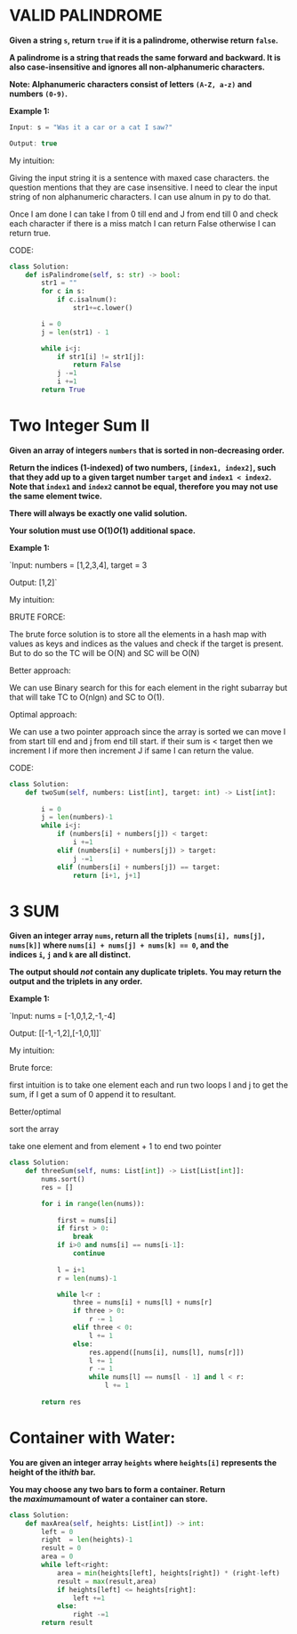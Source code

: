 # VALID PALINDROME

**Given a string `s`, return `true` if it is a palindrome, otherwise return `false`.**

**A palindrome is a string that reads the same forward and backward. It is also case-insensitive and ignores all non-alphanumeric characters.**

**Note: Alphanumeric characters consist of letters `(A-Z, a-z)` and numbers `(0-9)`.**

**Example 1:**

```java
Input: s = "Was it a car or a cat I saw?"

Output: true

```

My intuition:

Giving the input string it is a sentence with maxed case characters. the question mentions that they are case insensitive. I need to clear the input string of non alphanumeric characters. I can use alnum in py to do that.

Once I am done I can take I from 0 till end and J from end till 0 and check each character if there is a miss match I can return False otherwise I can return true. 

CODE:

```python
class Solution:
    def isPalindrome(self, s: str) -> bool:
        str1 = ""
        for c in s:
            if c.isalnum():
                str1+=c.lower()

        i = 0
        j = len(str1) - 1

        while i<j:
            if str1[i] != str1[j]:
                return False
            j -=1
            i +=1 
        return True
```

# **Two Integer Sum II**

**Given an array of integers `numbers` that is sorted in non-decreasing order.**

**Return the indices (1-indexed) of two numbers, `[index1, index2]`, such that they add up to a given target number `target` and `index1 < index2`. Note that `index1` and `index2` cannot be equal, therefore you may not use the same element twice.**

**There will always be exactly one valid solution.**

**Your solution must use O(1)*O*(1) additional space.**

**Example 1:**

`Input: numbers = [1,2,3,4], target = 3

Output: [1,2]`

My intuition:

BRUTE FORCE:

The brute force solution is to store all the elements in a hash map with values as keys and indices as the values and check if the target is present. But to do so the TC will be O(N) and SC will be O(N)

Better approach:

We can use Binary search for this for each element in the right subarray but that will take TC to O(nlgn) and SC to O(1).

Optimal approach:

We can use a two pointer approach since the array is sorted we can move I from start till end and j from end till start. if their sum is < target then we increment I if more then increment J if same I can return the value.

CODE:

```python
class Solution:
    def twoSum(self, numbers: List[int], target: int) -> List[int]:
        
        i = 0
        j = len(numbers)-1
        while i<j:
            if (numbers[i] + numbers[j]) < target:
                i +=1
            elif (numbers[i] + numbers[j]) > target:
                j -=1
            elif (numbers[i] + numbers[j]) == target:
                return [i+1, j+1]
```

# 3 SUM

**Given an integer array `nums`, return all the triplets `[nums[i], nums[j], nums[k]]` where `nums[i] + nums[j] + nums[k] == 0`, and the indices `i`, `j` and `k` are all distinct.**

**The output should *not* contain any duplicate triplets. You may return the output and the triplets in any order.**

**Example 1:**

`Input: nums = [-1,0,1,2,-1,-4]

Output: [[-1,-1,2],[-1,0,1]]`

My intuition:

Brute force:

first intuition is to take one element each and run two loops I and j to get the sum, if I get a sum of 0 append it to resultant.

Better/optimal

sort the array

take one element and from element + 1 to end two pointer

```python
class Solution:
    def threeSum(self, nums: List[int]) -> List[List[int]]:
        nums.sort()
        res = []

        for i in range(len(nums)):
            
            first = nums[i]
            if first > 0:
                break
            if i>0 and nums[i] == nums[i-1]:
                continue
            
            l = i+1
            r = len(nums)-1

            while l<r :
                three = nums[i] + nums[l] + nums[r]
                if three > 0:
                    r -= 1
                elif three < 0:
                    l += 1
                else:
                    res.append([nums[i], nums[l], nums[r]])
                    l += 1
                    r -= 1
                    while nums[l] == nums[l - 1] and l < r:
                        l += 1
                        
        return res
```

# Container with Water:

**You are given an integer array `heights` where `heights[i]` represents the height of the ith*ith* bar.**

**You may choose any two bars to form a container. Return the *maximum*amount of water a container can store.**

```python
class Solution:
    def maxArea(self, heights: List[int]) -> int:
        left = 0
        right  = len(heights)-1
        result = 0
        area = 0
        while left<right:
            area = min(heights[left], heights[right]) * (right-left)
            result = max(result,area)
            if heights[left] <= heights[right]:
                left +=1
            else:
                right -=1
        return result
```
